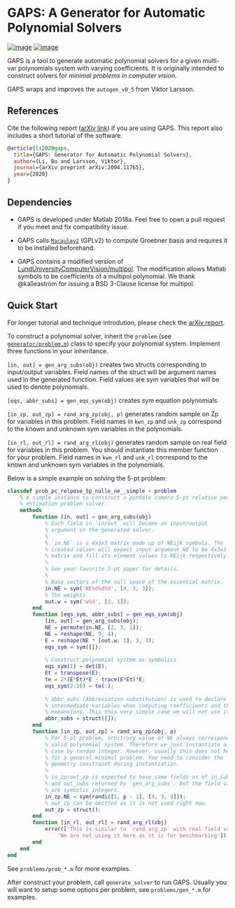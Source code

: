 GAPS: A Generator for Automatic Polynomial Solvers
==================================================

[![image](https://img.shields.io/github/license/prclibo/gaps)](https://github.com/prclibo/gaps/blob/master/LICENSE)
[![image](https://img.shields.io/badge/cs.CV-arXiv%3A2004.11765-B31B1B.svg)](https://arxiv.org/abs/2004.11765)

GAPS is a tool to generate automatic polynomial solvers for a given multi-var polynomials system with varying coefficients. It is originally intended to construct solvers for _minimal problems in computer vision_.

GAPS wraps and improves the `autogen_v0_5` from Viktor Larsson.

References
----------

Cite the following report ([arXiv link](https://arxiv.org/abs/2004.11765)) if you are using GAPS. This report also includes a short tutorial of the software.

```bibtex
@article{li2020gaps,
  title={GAPS: Generator for Automatic Polynomial Solvers},
  author={Li, Bo and Larsson, Viktor},
  journal={arXiv preprint arXiv:2004.11765},
  year={2020}
}
```

Dependencies
------------

* GAPS is developed under Matlab 2018a. Feel free to open a pull request if you meet and fix compatibility issue.

* GAPS calls [`Macaulay2`](http://www.math.uiuc.edu/Macaulay2/) (GPLv2) to compute Groebner basis and requires it to be installed beforehand.

* GAPS contains a modified version of [LundUniversityComputerVision/multipol](https://github.com/LundUniversityComputerVision/multipol). The modification allows Matlab symbols to be coefficients of a multipol polynomial. We thank @kalleastrom for issuing a BSD 3-Clause license for multipol.


Quick Start
-----------

For longer tutorial and technique introdution, please check the [arXiv report](https://arxiv.org/abs/2004.11765).

To construct a polynomial solver, inherit the `problem` (see [`generator/problem.m`]()) class to specify your polynomial system. Implement three functions in your inheritance.

`[in, out] = gen_arg_subs(obj)` creates two structs corresponding to input/output variables. Field names of the struct will be argument names used in the generated function. Field values are sym variables that will be used to denote polynomials.

`[eqs, abbr_subs] = gen_eqs_sym(obj)` creates sym equation polynomials. 

`[in_zp, out_zp] = rand_arg_zp(obj, p)` generates random sample on Zp for variables in this problem. Field names in `kwn_zp` and `unk_zp` correspond to the known and unknown sym variables in the polynomials.

`[in_rl, out_rl] = rand_arg_rl(obj)` generates random sample on real field for variables in this problem. You should instantiate this member function for your problem. Field names in `kwn_rl` and `unk_rl` correspond to the known and unknown sym variables in the polynomials.

Below is a simple example on solving the 5-pt problem:

```matlab
classdef prob_pc_relpose_5p_nulle_ne__simple < problem
    % A simple instance to construct a pinhole camera 5-pt relative pose
    % estimation problem solver.
    methods
        function [in, out] = gen_arg_subs(obj)
            % Each field in `in/out` will become an input/output
            % argument in the generated solver.
            %
            % `in.NE` is a 4x3x3 matrix made up of NEijk symbols. The
            % created solver will expect input argument NE to be 4x3x3
            % matrix and fill its element values to NEijk respectively.
            %
            % See your favorite 5-pt paper for details.
            %
            % Base vectors of the null space of the essential matrix.
            in.NE = sym('NE%d%d%d', [4, 3, 3]);
            % The weights
            out.w = sym('w%d', [3, 1]);
        end
        function [eqs_sym, abbr_subs] = gen_eqs_sym(obj)
            [in, out] = gen_arg_subs(obj);
            NE = permute(in.NE, [2, 3, 1]);
            NE = reshape(NE, 9, 4);
            E = reshape(NE * [out.w; 1], 3, 3);
            eqs_sym = sym([]);
            
            % Construct polynomial system as symbolics
            eqs_sym(1) = det(E);
            Et = transpose(E);
            te = 2*(E*Et)*E - trace(E*Et)*E;
            eqs_sym(2:10) = te(:);
            
            % abbr_subs (Abbreviation substitution) is used to declare
            % intermediate variables when computing coefficients and their
            % expansions. This this very simple case we will not use it.
            abbr_subs = struct([]);
        end
        function [in_zp, out_zp] = rand_arg_zp(obj, p)
            % For 5-pt problem, arbitrary value of NE always corresponds to
            % valid polynomial system. Therefore we just instantiate a Zp
            % case by random integer. However, usually this does not hold
            % for a general minimal problem. You need to consider the
            % geometry constraint during instantiation.
            %
            % in_zp/out_zp is expected to have same fields as of in_subs
            % and out_subs returned by `gen_arg_subs`. But the field values
            % are symbolic integers.
            in_zp.NE = sym(randi([1, p - 1], [4, 3, 3]));
            % out_zp can be omitted as it is not used right now.
            out_zp = struct();
        end
        function [in_rl, out_rl] = rand_arg_rl(obj)
            error(['This is similar to `rand_arg_zp` with real field values. ',...
                'We are not using it here as it is for benchmarking']);
        end
    end
end
```

See `problems/prob_*.m` for more examples.

After construct your problem, call `generate_solver` to run GAPS. Usually you will want to setup some options per problem, see `problems/gen_*.m` for examples.

